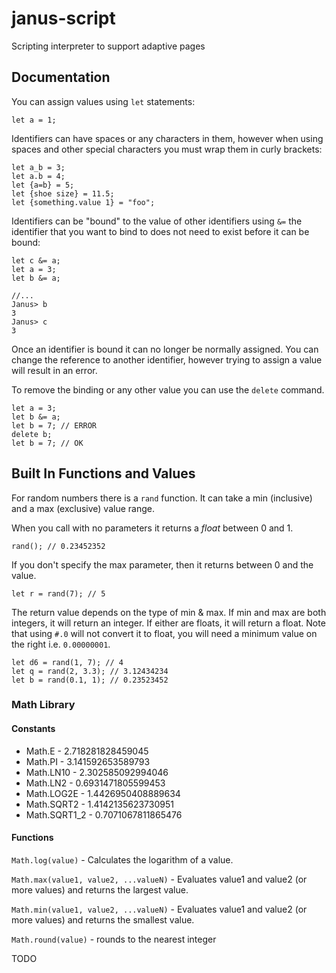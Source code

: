 # janus-script

Scripting interpreter to support adaptive pages

## Documentation

You can assign values using `let` statements:

```
let a = 1;
```

Identifiers can have spaces or any characters in them, however when using spaces and other special characters you must wrap them in curly brackets:

```
let a_b = 3;
let a.b = 4;
let {a=b} = 5;
let {shoe size} = 11.5;
let {something.value 1} = "foo";
```

Identifiers can be "bound" to the value of other identifiers using `&=` the identifier that you want to bind to does not need to exist before it can be bound:

```
let c &= a;
let a = 3;
let b &= a;

//...
Janus> b
3
Janus> c
3
```

Once an identifier is bound it can no longer be normally assigned. You can change the reference to another identifier, however trying to assign a value will result in an error.

To remove the binding or any other value you can use the `delete` command.

```
let a = 3;
let b &= a;
let b = 7; // ERROR
delete b;
let b = 7; // OK
```

## Built In Functions and Values

For random numbers there is a `rand` function. It can take a min (inclusive) and a max (exclusive) value range.

When you call with no parameters it returns a *float* between 0 and 1.

```
rand(); // 0.23452352
```

If you don't specify the max parameter, then it returns between 0 and the value.

```
let r = rand(7); // 5
```

The return value depends on the type of min & max. If min and max are both integers, it will return an integer. If either are floats, it will return a float. Note that using `#.0` will not convert it to float, you will need a minimum value on the right i.e. `0.00000001`.

```
let d6 = rand(1, 7); // 4
let q = rand(2, 3.3); // 3.12434234
let b = rand(0.1, 1); // 0.23523452
```

### Math Library

#### Constants

* Math.E - 2.718281828459045
* Math.PI - 3.141592653589793
* Math.LN10 - 2.302585092994046
* Math.LN2 - 0.6931471805599453
* Math.LOG2E - 1.4426950408889634
* Math.SQRT2 - 1.4142135623730951
* Math.SQRT1_2 - 0.7071067811865476

#### Functions

`Math.log(value)` - Calculates the logarithm of a value.

`Math.max(value1, value2, ...valueN)` - Evaluates value1 and value2 (or more values) and returns the largest value.

`Math.min(value1, value2, ...valueN)` - Evaluates value1 and value2 (or more values) and returns the smallest value.

`Math.round(value)` - rounds to the nearest integer


TODO